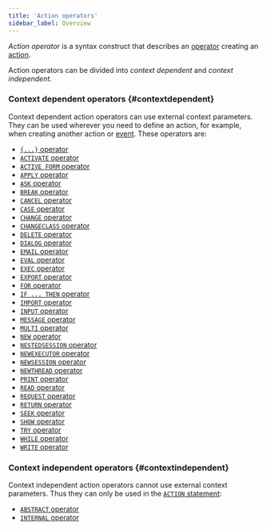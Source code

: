 ```yaml
---
title: 'Action operators'
sidebar_label: Overview
---
```


*Action operator* is a syntax construct that describes an [operator](Оperators.md) creating an [action](Actions.md).

Action operators can be divided into *context dependent* and *context independent*.

### Context dependent operators {#contextdependent}

Context dependent action operators can use external context parameters. They can be used wherever you need to define an action, for example, when creating another action or [event](Events.md). These operators are:

-   [`{...}` operator](Operator_..._.md)
-   [`ACTIVATE` operator](ACTIVATE_operator.md)
-   [`ACTIVE FORM` operator](ACTIVE_FORM_operator.md)
-   [`APPLY` operator](APPLY_operator.md)
-   [`ASK` operator](ASK_operator.md)
-   [`BREAK` operator](BREAK_operator.md)
-   [`CANCEL` operator](CANCEL_operator.md)
-   [`CASE` operator](CASE_operator_action_.md)
-   [`CHANGE` operator](CHANGE_operator.md)
-   [`CHANGECLASS` operator](CHANGECLASS_operator.md)
-   [`DELETE` operator](DELETE_operator.md)
-   [`DIALOG` operator](DIALOG_operator.md)
-   [`EMAIL` operator](EMAIL_operator.md)
-   [`EVAL` operator](EVAL_operator.md)
-   [`EXEC` operator](EXEC_operator.md)
-   [`EXPORT` operator](EXPORT_operator.md)
-   [`FOR` operator](FOR_operator.md)
-   [`IF ... THEN` operator](IF_..._THEN_operator_action_.md)
-   [`IMPORT` operator](IMPORT_operator.md)
-   [`INPUT` operator](INPUT_operator.md)
-   [`MESSAGE` operator](MESSAGE_operator.md)
-   [`MULTI` operator](MULTI_operator_action_.md)
-   [`NEW` operator](NEW_operator.md)
-   [`NESTEDSESSION` operator](NESTEDSESSION_operator.md)
-   [`NEWEXECUTOR` operator](NEWEXECUTOR_operator.md)
-   [`NEWSESSION` operator](NEWSESSION_operator.md)
-   [`NEWTHREAD` operator](NEWTHREAD_operator.md)
-   [`PRINT` operator](PRINT_operator.md)
-   [`READ` operator](READ_operator.md)
-   [`REQUEST` operator](REQUEST_operator.md)
-   [`RETURN` operator](RETURN.md)
-   [`SEEK` operator](SEEK_operator.md)
-   [`SHOW` operator](SHOW_operator.md)
-   [`TRY` operator](TRY_operator.md)
-   [`WHILE` operator](WHILE_operator.md)
-   [`WRITE` operator](WRITE_operator.md)

### Context independent operators {#contextindependent}

Context independent action operators cannot use external context parameters. Thus they can only be used in the [`ACTION` statement](ACTION_instruction.md):

-   [`ABSTRACT` operator](ABSTRACT_operator_action_.md)
-   [`INTERNAL` operator](INTERNAL_operator.md)
